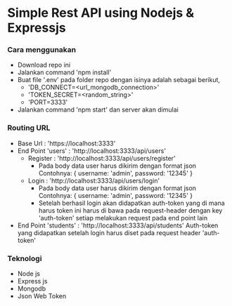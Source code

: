 # Simple Rest API using Nodejs & Expressjs

### Cara menggunakan

-   Download repo ini
-   Jalankan command 'npm install'
-   Buat file '.env' pada folder repo dengan isinya adalah sebagai berikut,
    -   'DB_CONNECT=<url_mongodb_connection>'
    -   'TOKEN_SECRET=<random_string>'
    -   'PORT=3333'
-   Jalankan command 'npm start' dan server akan dimulai

### Routing URL

-   Base Url : 'https://localhost:3333'
-   End Point 'users' : 'http://localhost:3333/api/users'
    -   Register : 'http://localhost:3333/api/users/register'
        -   Pada body data user harus dikirim dengan format json
            Contohnya: { username: 'admin', password: '12345' }
    -   Login : 'http://localhost:3333/api/users/login'
        -   Pada body data user harus dikirim dengan format json
            Contohnya: { username: 'admin', password: '12345' }
        -   Setelah berhasil login akan didapatkan auth-token yang di mana harus token ini harus di bawa pada request-header dengan key 'auth-token' setiap melakukan request pada end point lain
-   End Point 'students' : 'http://localhost:3333/api/students'
    Auth-token yang didapatkan setelah login harus diset pada request header 'auth-token'

### Teknologi

-   Node js
-   Express js
-   Mongodb
-   Json Web Token
